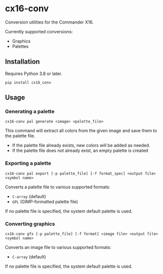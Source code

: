 # cx16-conv

Conversion utilities for the Commander X16.

Currently supported conversions:
 - Graphics
 - Palettes

## Installation

Requires Python 3.8 or later.

    pip install cx16_conv

## Usage

### Generating a palette

    cx16-conv pal generate <image> <palette_file>

This command will extract all colors from the given image and save them to the
palette file.

 - If the palette file already exists, new colors will be added as needed.
 - If the palette file does not already exist, an empty palette is created

### Exporting a palette

    cx16-conv pal export [-p palette_file] [-f format_spec] <output file> <symbol name>

Converts a palette file to various supported formats:
  - `C-array` (default)
  - `GPL` (GIMP-formatted palette file)

If no palette file is specified, the system default palette is used.

### Converting graphics

    cx16-conv gfx [-p palette_file] [-f format] <image file> <output file> <symbol name>

Converts an image file to various supported formats:
  - `C-array` (default)

If no palette file is specified, the system default palette is used.
